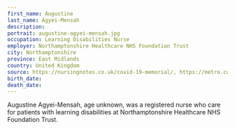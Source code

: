 ```yaml
---
first_name: Augustine
last_name: Agyei-Mensah
description: 
portrait: augustine-agyei-mensah.jpg
occupation: Learning Disabilities Nurse
employer: Northamptonshire Healthcare NHS Foundation Trust
city: Northamptonshire
province: East Midlands
country: United Kingdom
source: https://nursingnotes.co.uk/covid-19-memorial/, https://metro.co.uk/2020/05/09/nurse-loving-father-four-dies-contracting-covid-19-12679898/
birth_date: 
death_date: 
---
```


Augustine Agyei-Mensah, age unknown, was a registered nurse who care for patients with learning disabilities at Northamptonshire Healthcare NHS Foundation Trust.